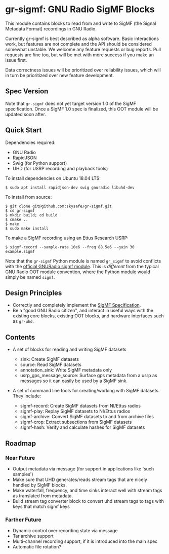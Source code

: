 # gr-sigmf: GNU Radio SigMF Blocks

This module contains blocks to read from and write to SigMF (the Signal
Metadata Format) recordings in GNU Radio.

Currently gr-sigmf is best described as alpha software. Basic interactions
work, but features are not complete and the API should be considered somewhat
unstable. We welcome any feature requests or bug reports. Pull requests are
fine too, but will be met with more success if you make an issue first.

Data correctness issues will be prioritized over reliability issues, which will
in turn be prioritized over new feature development.

## Spec Version

Note that `gr-sigmf` does not yet target version 1.0 of the SigMF
specification. Once a SigMF 1.0 spec is finalized, this OOT module will be
updated soon after.

## Quick Start

Dependencies required:

* GNU Radio
* RapidJSON
* Swig (for Python support)
* UHD (for USRP recording and playback tools)

To install dependencies on Ubuntu 18.04 LTS:

    $ sudo apt install rapidjson-dev swig gnuradio libuhd-dev

To install from source:

    $ git clone git@github.com:skysafe/gr-sigmf.git
    $ cd gr-sigmf
    $ mkdir build; cd build
    $ cmake ..
    $ make
    $ sudo make install

To make a SigMF recording using an Ettus Research USRP:

    $ sigmf-record --sample-rate 10e6 --freq 88.5e6 --gain 30 example.sigmf

Note that the `gr-sigmf` Python module is named `gr_sigmf` to avoid conflicts with the
[official GNURadio sigmf module](https://github.com/gnuradio/SigMF). This is
*different* from the typical GNU Radio OOT module convention, where the Python
module would simply be named `sigmf`.

## Design Principles

* Correctly and completely implement the [SigMF
  Specification](https://github.com/gnuradio/SigMF/blob/master/sigmf-spec.md).
* Be a "good GNU Radio citizen", and interact in useful ways with the existing
  core blocks, existing OOT blocks, and hardware interfaces such as ``gr-uhd``.

## Contents

* A set of blocks for reading and writing SigMF datasets
  * sink: Create SigMF datasets
  * source: Read SigMF datasets
  * annotation_sink: Write SigMF metadata only
  * usrp_gps_message_source: Surface gps metadata from a usrp as messages so it
    can easily be used by a SigMF sink.

* A set of command line tools for creating/working with SigMF datasets. They
  include:
  * sigmf-record: Create SigMF datasets from NI/Ettus radios
  * sigmf-play: Replay SigMF datasets to NI/Ettus radios
  * sigmf-archive: Convert SigMF datasets to and from archive files
  * sigmf-crop: Extract subsections from SigMF datasets
  * sigmf-hash: Verify and calculate hashes for SigMF datasets

## Roadmap

### Near Future

* Output metadata via message (for support in applications like 'such samples')
* Make sure that UHD generates/reads stream tags that are nicely handled by
  SigMF blocks.
* Make waterfall, frequency, and time sinks interact well with stream tags as
  translated from metadata.
* Build stream tag converter block to convert uhd stream tags to tags with keys
  that match sigmf keys

### Farther Future

* Dynamic control over recording state via message
* Tar archive support
* Multi-channel recording support, if it is introduced into the main spec
* Automatic file rotation?
